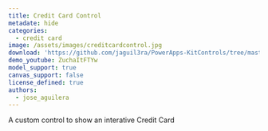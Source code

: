 ```yaml
---
title: Credit Card Control
metadate: hide
categories:
  - credit card
image: /assets/images/creditcardcontrol.jpg
download: 'https://github.com/jaguil3ra/PowerApps-KitControls/tree/master/src/CreditCardControl'
demo_youtube: ZuchaItFTYw
model_support: true
canvas_support: false
license_defined: true
authors:
  - jose_aguilera
---
```


A custom control to show an interative Credit Card
